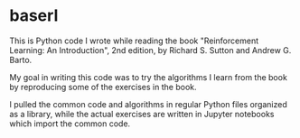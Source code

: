 # baserl

This is Python code I wrote while reading the book "Reinforcement Learning: An Introduction", 2nd edition, by Richard S. Sutton and Andrew G. Barto.

My goal in writing this code was to try the algorithms I learn from the book by reproducing some of the exercises in the book.

I pulled the common code and algorithms in regular Python files organized as a library, while the actual exercises are written in Jupyter notebooks which import the common code.